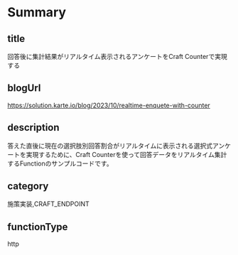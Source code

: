 # Summary

## title

回答後に集計結果がリアルタイム表示されるアンケートをCraft Counterで実現する

## blogUrl
https://solution.karte.io/blog/2023/10/realtime-enquete-with-counter

## description

答えた直後に現在の選択肢別回答割合がリアルタイムに表示される選択式アンケートを実現するために、Craft Counterを使って回答データをリアルタイム集計するFunctionのサンプルコードです。

## category

施策実装,CRAFT_ENDPOINT

## functionType

http